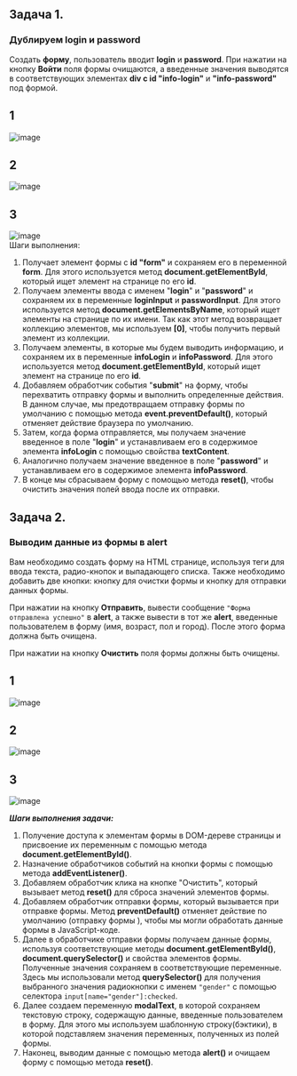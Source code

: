 ## Задача 1.   
### Дублируем login и password  
Создать **форму**, пользователь вводит **login** и **password**. При нажатии на кнопку **Войти** поля формы очищаются, а введенные значения выводятся в соответствующих элементах **div с id "info-login"** и **"info-password"** под формой.   
## 1  
![image](https://user-images.githubusercontent.com/113675674/224980740-8c7a8104-d2cf-4862-9bdf-95537880d8cb.png)  
## 2  
![image](https://user-images.githubusercontent.com/113675674/224980868-e6f84f6e-1567-45c5-b814-8679d942801a.png)  
## 3  
![image](https://user-images.githubusercontent.com/113675674/224980937-1214f9c7-9383-4294-acd6-0360208c8f8c.png)  
Шаги выполнения:  
1. Получает элемент формы с **id "form"** и сохраняем его в переменной **form**. Для этого используется метод **document.getElementById**, который ищет элемент на странице по его **id**.  
2. Получаем элементы ввода с именем "**login**" и "**password**" и сохраняем их в переменные **loginInput** и **passwordInput**. Для этого используется метод **document.getElementsByName**, который ищет элементы на странице по их имени. Так как этот метод возвращает коллекцию элементов, мы используем **[0]**, чтобы получить первый элемент из коллекции.  
3. Получаем элементы, в которые мы будем выводить информацию, и сохраняем их в переменные **infoLogin** и **infoPassword**. Для этого используется метод **document.getElementById**, который ищет элемент на странице по его **id**.  
4. Добавляем обработчик события "**submit**" на форму, чтобы перехватить отправку формы и выполнить определенные действия. В данном случае, мы предотвращаем отправку формы по умолчанию с помощью метода **event.preventDefault()**, который отменяет действие браузера по умолчанию.  
5. Затем, когда форма отправляется, мы получаем значение введенное в поле "**login**" и устанавливаем его в содержимое элемента **infoLogin** с помощью свойства **textContent**.  
6. Аналогично получаем значение введенное в поле "**password**" и устанавливаем его в содержимое элемента **infoPassword**.  
7. В конце мы сбрасываем форму с помощью метода **reset()**, чтобы очистить значения полей ввода после их отправки.  


## Задача 2.   
### Выводим данные из формы в alert  
Вам необходимо создать форму на HTML странице, используя теги для ввода текста, радио-кнопок и выпадающего списка. Также необходимо добавить две кнопки: кнопку для очистки формы и кнопку для отправки данных формы.  

При нажатии на кнопку **Отправить**,  вывести сообщение `"Форма отправлена успешно"` в **alert**, а также вывести в тот же **alert**, введенные пользователем в форму (имя, возраст, пол и город). После этого форма должна быть очищена. 

При нажатии на кнопку **Очистить** поля формы должны быть очищены.  

## 1    
![image](https://user-images.githubusercontent.com/113675674/225296941-4dceaae0-51d8-45d6-86ff-dcf566129dc4.png)    
## 2    
![image](https://user-images.githubusercontent.com/113675674/225297120-0dd31dcd-6527-41f3-813e-b98885fe186d.png)  
## 3  
![image](https://user-images.githubusercontent.com/113675674/225297510-89a1f34f-f157-4052-8e61-c845158bb449.png)


**_Шаги выполнения задачи:_**

1. Получение доступа к элементам формы в DOM-дереве страницы и присвоение их переменным с помощью метода **document.getElementById()**.  
2. Назначение обработчиков событий на кнопки формы с помощью метода **addEventListener()**.  
3. Добавляем обработчик клика на кнопке "Очистить", который вызывает метод **reset()** для сброса значений элементов формы.  
4. Добавляем обработчик отправки формы, который вызывается при отправке формы. Метод **preventDefault()** отменяет действие по умолчанию (отправку формы ), чтобы мы могли обработать данные формы в JavaScript-коде.  
5. Далее в обработчике отправки формы получаем данные формы, используя соответствующие методы **document.getElementById()**, **document.querySelector()** и свойства элементов формы. Полученные значения сохраняем в соответствующие переменные.  
Здесь мы использовали метод **querySelector()** для получения выбранного значения радиокнопки с именем `"gender"` с помощью селектора `input[name="gender"]:checked`.  
7.  Далее создаем переменную **modalText**, в которой сохраняем текстовую строку, содержащую данные, введенные пользователем в форму. Для этого мы используем шаблонную строку(бэктики), в которой подставляем значения переменных, полученных из полей формы.             
8.  Наконец, выводим данные с помощью метода **alert()** и очищаем форму с помощью метода **reset()**.  
 



